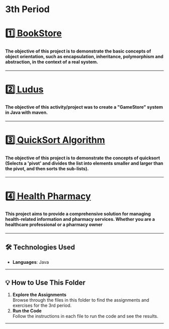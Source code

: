 <h1 text-align=center>3th Period</h1>

<div>
  <h1><a href="BookStore-Facol/README.md">1️⃣ BookStore</a></h1>
  <h4>The objective of this project is to demonstrate the basic concepts of object orientation, such as encapsulation, inheritance, polymorphism and abstraction, in the context of a real system.</h4>
</div>

---

<div>
   <h1><a href=https://githubcom/brunoliratm/Ludus-GameStore>2️⃣ Ludus</a></h1>
   <h4>The objective of this activity/project was to create a "GameStore" system in Java with maven.</h4>
</div>

---

<div>
   <h1><a href=quicksort.java>3️⃣ QuickSort Algorithm</a></h1>
   <h4>The objective of this project is to demonstrate the concepts of quicksort (Selects a 'pivot' and divides 
the list into elements smaller and larger than the pivot, and then sorts the sub-lists).</h4>
</div>

---

<div>
   <h1><a href=https://github.com/brunoliratm/health-pharmacy>4️⃣ Health Pharmacy</a></h1>
   <h4>This project aims to provide a comprehensive solution for managing health-related information and pharmacy services. Whether you are a healthcare professional or a pharmacy owner</h4>
</div>

---

## 🛠️ Technologies Used

- **Languages**: Java

---

## 💡 How to Use This Folder

1. **Explore the Assignments**  
   Browse through the files in this folder to find the assignments and exercises for the 3rd period.
2. **Run the Code**  
   Follow the instructions in each file to run the code and see the results.

---